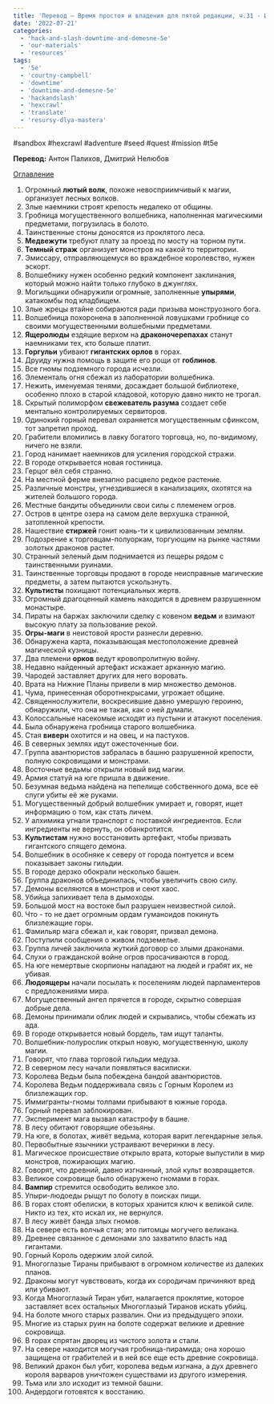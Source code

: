 ```yaml
---
title: 'Перевод – Время простоя и владения для пятой редакции, ч.31 - Идеи для проведения «песочницы»'
date: '2022-07-21'
categories:
  - 'hack-and-slash-downtime-and-demesne-5e'
  - 'our-materials'
  - 'resources'
tags:
  - '5e'
  - 'courtny-campbell'
  - 'downtime'
  - 'downtime-and-demesne-5e'
  - 'hackandslash'
  - 'hexcrawl'
  - 'translate'
  - 'resursy-dlya-mastera'
---
```


#sandbox #hexcrawl #adventure #seed #quest #mission #t5e

**Перевод:** Антон Палихов, Дмитрий Нелюбов

[Оглавление](https://cyborgsandmages.com/2022/07/translate-downtime-and-demesne-5e-index/)

1. Огромный **лютый волк**, похоже невосприимчивый к магии, организует лесных волков.
2. Злые наемники строят крепость недалеко от общины.
3. Гробница могущественного волшебника, наполненная магическими предметами, погрузилась в болото.
4. Таинственные стоны доносятся из проклятого леса.
5. **Медвежути** требуют плату за проезд по мосту на торном пути.
6. **Темный страж** организует монстров на какой то территории.
7. Эмиссару, отправляющемуся во враждебное королевство, нужен эскорт.
8. Волшебнику нужен особенно редкий компонент заклинания, который можно найти только глубоко в джунглях.
9. Могильщики обнаружили огромные, заполненные **упырями**, катакомбы под кладбищем.
10. Злые жрецы втайне собираются ради призыва монструозного бога.
11. Волшебница похоронена в заполненной ловушками гробнице со своими могущественными волшебными предметами.
12. **Ящеролюды** ездящие верхом на **драконочерепахах** станут наемниками тех, кто больше платит.
13. **Горгульи** убивают **гигантских орлов** в горах.
14. Друиду нужна помощь в защите его рощи от **гоблинов**.
15. Все гномы подземного города исчезли.
16. Элементаль огня сбежал из лаборатории волшебника.
17. Нежить, именуемая тенями, досаждает большой библиотеке, особенно плохо в старой кладовой, которую давно никто не трогал.
18. Скрытый полиморфом **свежеватель разума** создает себе ментально контролируемых сервиторов.
19. Одинокий горный перевал охраняется могущественным сфинксом, тот запретил проход.
20. Грабители вломились в лавку богатого торговца, но, по-видимому, ничего не взяли.
21. Город нанимает наемников для усиления городской стражи.
22. В городе открывается новая гостиница.
23. Герцог вёл себя странно.
24. На местной ферме внезапно расцвело редкое растение.
25. Различные монстры, угнездившиеся в канализациях, охотятся на жителей большого города.
26. Местные бандиты объединили свои силы с племенем огров.
27. Остров в центре озера на самом деле верхушка странной, затопленной крепости.
28. Нашествие **стиржей** гонит юань-ти к цивилизованным землям.
29. Подозрение к торговцам-полуоркам, торгующим на рынке частями золотых драконов растет.
30. Странный зеленый дым поднимается из пещеры рядом с таинственными руинами.
31. Таинственные торговцы продают в городе неисправные магические предметы, а затем пытаются ускользнуть.
32. **Культисты** похищают потенциальных жертв.
33. Огромный драгоценный камень находится в древнем разрушенном монастыре.
34. Пираты на баржах заключили сделку с ковеном **ведьм** и взимают высокую плату за пользование рекой.
35. **Огры-маги** в неистовой ярости разнесли деревню.
36. Обнаружена карта, показывающая местоположение древней магической кузницы.
37. Два племени **орков** ведут кровопролитную войну.
38. Недавно найденный артефакт искажает арканную магию.
39. Чародей заставляет других для него воровать.
40. Врата на Нижние Планы привели в мир множество демонов.
41. Чума, принесенная оборотнекрысами, угрожает общине.
42. Священнослужители, воскресившие давно умершую героиню, обнаружили, что она не такая, как о ней думали.
43. Колоссальные насекомые исходят из пустыни и атакуют поселения.
44. Была обнаружена гробница старого волшебника.
45. Стая **виверн** охотится и на овец, и на пастухов.
46. В северных землях идут ожесточенные бои.
47. Группа авантюристов забралась в башню разрушенной крепости, полную сокровищами и монстрами.
48. Восточные ведьмы открыли новый вид магии.
49. Армия статуй на юге пришла в движение.
50. Безумная ведьма найдена на пепелище собственного дома, все её слуги убиты её же руками.
51. Могущественный добрый волшебник умирает и, говорят, ищет информацию о том, как стать личем.
52. У алхимика угнали транспорт с поставкой ингредиентов. Если ингредиенты не вернуть, он обанкротится.
53. **Культистам** нужно восстановить артефакт, чтобы призвать гигантского спящего демона.
54. Волшебник в особняке к северу от города понтуется и всем показывает законы гильдии.
55. В городе дерзко обокрали несколько башен.
56. Группа драконов объединилась, чтобы увеличить свою силу.
57. Демоны вселяются в монстров и сеют хаос.
58. Убийца запихивает тела в дымоходы.
59. Большой мост на востоке был разрушен неизвестной силой.
60. Что - то не дает огромным ордам гуманоидов покинуть близлежащие горы.
61. Фамильяр мага сбежал и, как говорят, призвал демона.
62. Поступили сообщения о живом подземелье.
63. Группа личей заключила жуткий договор со злыми драконами.
64. Слухи о гражданской войне огров просачиваются в город.
65. На юге немертвые скорпионы нападают на людей и грабят их, не убивая.
66. **Людоящеры** начали посылать к поселениям людей парламентеров с предложениями мира.
67. Могущественный ангел прячется в городе, скрытно совершая добрые дела.
68. Демоны принимали облик людей и скрывались, чтобы сбежать из ада.
69. В городе открывается новый бордель, там ищут таланты.
70. Волшебник-полурослик открыл новую, могущественную, школу магии.
71. Говорят, что глава торговой гильдии медуза.
72. В северном лесу начали появляться василиски.
73. Королева Ведьм была побеждена бандой авантюристов.
74. Королева Ведьм поддерживала связь с Горным Королем из близлежащих гор.
75. Иммигранты-гномы толпами прибывают в южные города.
76. Горный перевал заблокирован.
77. Эксперимент мага вызвал катастрофу в башне.
78. В лесу обитают говорящие обезьяны.
79. На юге, в болотах, живёт ведьма, которая варит легендарные зелья.
80. Первобытные язычники устраивают вечеринки в лесу.
81. Магическое происшествие открыло врата, которые выпустили в мир монстров, пожирающих магию.
82. Говорят, что древний, давно изгнанный, злой культ возвращается.
83. Великое сокровище было обнаружено гномами в горах.
84. **Вампир** стремится освободить великое зло.
85. Упыри-людоеды рыщут по болоту в поисках пищи.
86. В горах стоят обелиски, в которых хранится ключ к великой силе. Никто из тех, кто искал их, не вернулся.
87. В лесу живёт банда злых гномов.
88. На севере есть волчья стая; это питомцы могучего великана.
89. Древнее связанное с демонами зло захватило власть над гигантами.
90. Горный Король одержим злой силой.
91. Многоглазые Тираны прибывают в огромном количестве из далеких планов.
92. Драконы могут чувствовать, когда их сородичам причиняют вред или убивают.
93. Когда Многоглазый Тиран убит, налагается проклятие, которое заставляет всех остальных Многоглазый Тиранов искать убийц.
94. На болоте много старых развалин. Они из предыдущего эпохи.
95. Многие из старых руин на болоте содержат великие и древние сокровища.
96. В горах спрятан дворец из чистого золота и стали.
97. На севере находится могучая гробница-пирамида; она хорошо защищена от грабителей и в ней все еще есть древние сокровища.
98. Великий дракон был убит, королева ведьм изгнана, а дух древнего короля варваров уничтожен существами из другого измерения.
99. Тьма или зло исходит из темной башни.
100. Андердоги готовятся к восстанию.
